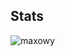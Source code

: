 ## Stats
<img align="center" src="https://github-readme-streak-stats.herokuapp.com/?user=maxowy" alt="maxowy" />
